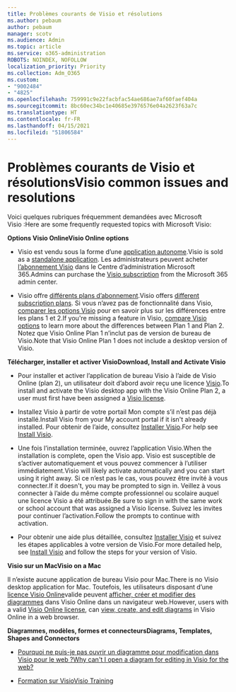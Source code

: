 ```yaml
---
title: Problèmes courants de Visio et résolutions
ms.author: pebaum
author: pebaum
manager: scotv
ms.audience: Admin
ms.topic: article
ms.service: o365-administration
ROBOTS: NOINDEX, NOFOLLOW
localization_priority: Priority
ms.collection: Adm_O365
ms.custom:
- "9002484"
- "4825"
ms.openlocfilehash: 759991c9e22facbfac54ae686ae7af60faef404a
ms.sourcegitcommit: 8bc60ec34bc1e40685e3976576e04a2623f63a7c
ms.translationtype: HT
ms.contentlocale: fr-FR
ms.lasthandoff: 04/15/2021
ms.locfileid: "51806584"
---
```

# <a name="visio-common-issues-and-resolutions"></a><span data-ttu-id="33399-102">Problèmes courants de Visio et résolutions</span><span class="sxs-lookup"><span data-stu-id="33399-102">Visio common issues and resolutions</span></span>

<span data-ttu-id="33399-103">Voici quelques rubriques fréquemment demandées avec Microsoft Visio :</span><span class="sxs-lookup"><span data-stu-id="33399-103">Here are some frequently requested topics with Microsoft Visio:</span></span>

<span data-ttu-id="33399-104">**Options Visio Online**</span><span class="sxs-lookup"><span data-stu-id="33399-104">**Visio Online options**</span></span>

- <span data-ttu-id="33399-105">Visio est vendu sous la forme d’une [application autonome](https://products.office.com/visio/flowchart-software).</span><span class="sxs-lookup"><span data-stu-id="33399-105">Visio is sold as a [standalone application](https://products.office.com/visio/flowchart-software).</span></span> <span data-ttu-id="33399-106">Les administrateurs peuvent acheter [l’abonnement Visio](https://docs.microsoft.com/alchemyinsights/purchase-visio-subscription) dans le Centre d’administration Microsoft 365.</span><span class="sxs-lookup"><span data-stu-id="33399-106">Admins can purchase the [Visio subscription](https://docs.microsoft.com/alchemyinsights/purchase-visio-subscription) from the Microsoft 365 admin center.</span></span>

- <span data-ttu-id="33399-107">Visio offre [différents plans d’abonnement](https://products.office.com/visio/microsoft-visio-plans-and-pricing-compare-visio-options).</span><span class="sxs-lookup"><span data-stu-id="33399-107">Visio offers [different subscription plans](https://products.office.com/visio/microsoft-visio-plans-and-pricing-compare-visio-options).</span></span> <span data-ttu-id="33399-108">Si vous n’avez pas de fonctionnalité dans Visio, [comparer les options Visio](https://products.office.com/visio/microsoft-visio-plans-and-pricing-compare-visio-options) pour en savoir plus sur les différences entre les plans 1 et 2.</span><span class="sxs-lookup"><span data-stu-id="33399-108">If you're missing a feature in Visio, [compare Visio options](https://products.office.com/visio/microsoft-visio-plans-and-pricing-compare-visio-options) to learn more about the differences between Plan 1 and Plan 2.</span></span>  <span data-ttu-id="33399-109">Notez que Visio Online Plan 1 n’inclut pas de version de bureau de Visio.</span><span class="sxs-lookup"><span data-stu-id="33399-109">Note that Visio Online Plan 1 does not include a desktop version of Visio.</span></span>

<span data-ttu-id="33399-110">**Télécharger, installer et activer Visio**</span><span class="sxs-lookup"><span data-stu-id="33399-110">**Download, Install and Activate Visio**</span></span>

- <span data-ttu-id="33399-111">Pour installer et activer l’application de bureau Visio à l’aide de Visio Online (plan 2), un utilisateur doit d’abord avoir reçu une licence [Visio](https://docs.microsoft.com/microsoft-365/admin/add-users/add-users).</span><span class="sxs-lookup"><span data-stu-id="33399-111">To install and activate the Visio desktop app with the Visio Online Plan 2, a user must first have been assigned a [Visio license](https://docs.microsoft.com/microsoft-365/admin/add-users/add-users).</span></span>

- <span data-ttu-id="33399-112">Installez Visio à partir de votre portail Mon compte s’il n’est pas déjà installé.</span><span class="sxs-lookup"><span data-stu-id="33399-112">Install Visio from your My account portal if it isn't already installed.</span></span> <span data-ttu-id="33399-113">Pour obtenir de l’aide, consultez [Installer Visio](https://support.office.com/article/f98f21e3-aa02-4827-9167-ddab5b025710).</span><span class="sxs-lookup"><span data-stu-id="33399-113">For help see [Install Visio](https://support.office.com/article/f98f21e3-aa02-4827-9167-ddab5b025710).</span></span>

- <span data-ttu-id="33399-114">Une fois l’installation terminée, ouvrez l’application Visio.</span><span class="sxs-lookup"><span data-stu-id="33399-114">When the installation is complete, open the Visio app.</span></span> <span data-ttu-id="33399-115">Visio est susceptible de s’activer automatiquement et vous pouvez commencer à l’utiliser immédiatement.</span><span class="sxs-lookup"><span data-stu-id="33399-115">Visio will likely activate automatically and you can start using it right away.</span></span> <span data-ttu-id="33399-116">Si ce n’est pas le cas, vous pouvez être invité à vous connecter.</span><span class="sxs-lookup"><span data-stu-id="33399-116">If it doesn't, you may be prompted to sign in.</span></span> <span data-ttu-id="33399-117">Veillez à vous connecter à l’aide du même compte professionnel ou scolaire auquel une licence Visio a été attribuée.</span><span class="sxs-lookup"><span data-stu-id="33399-117">Be sure to sign in with the same work or school account that was assigned a Visio license.</span></span> <span data-ttu-id="33399-118">Suivez les invites pour continuer l’activation.</span><span class="sxs-lookup"><span data-stu-id="33399-118">Follow the prompts to continue with activation.</span></span>

- <span data-ttu-id="33399-119">Pour obtenir une aide plus détaillée, consultez [Installer Visio](https://support.office.com/article/f98f21e3-aa02-4827-9167-ddab5b025710) et suivez les étapes applicables à votre version de Visio.</span><span class="sxs-lookup"><span data-stu-id="33399-119">For more detailed help, see [Install Visio](https://support.office.com/article/f98f21e3-aa02-4827-9167-ddab5b025710) and follow the steps for your version of Visio.</span></span>

<span data-ttu-id="33399-120">**Visio sur un Mac**</span><span class="sxs-lookup"><span data-stu-id="33399-120">**Visio on a Mac**</span></span>

<span data-ttu-id="33399-121">Il n’existe aucune application de bureau Visio pour Mac.</span><span class="sxs-lookup"><span data-stu-id="33399-121">There is no Visio desktop application for Mac.</span></span> <span data-ttu-id="33399-122">Toutefois, les utilisateurs disposant d’une [licence Visio Online](https://docs.microsoft.com/microsoft-365/admin/add-users/add-users)valide peuvent [afficher, créer et modifier des diagrammes](https://support.office.com/article/06f04845-91b8-4e8f-881f-a43c970735fc) dans Visio Online dans un navigateur web.</span><span class="sxs-lookup"><span data-stu-id="33399-122">However, users with a valid [Visio Online license](https://docs.microsoft.com/microsoft-365/admin/add-users/add-users), can [view, create, and edit diagrams](https://support.office.com/article/06f04845-91b8-4e8f-881f-a43c970735fc) in Visio Online in a web browser.</span></span>

<span data-ttu-id="33399-123">**Diagrammes, modèles, formes et connecteurs**</span><span class="sxs-lookup"><span data-stu-id="33399-123">**Diagrams, Templates, Shapes and Connectors**</span></span>

- [<span data-ttu-id="33399-124">Pourquoi ne puis-je pas ouvrir un diagramme pour modification dans Visio pour le web ?</span><span class="sxs-lookup"><span data-stu-id="33399-124">Why can't I open a diagram for editing in Visio for the web?</span></span>](https://support.microsoft.com/office/ea4a23d3-21d3-4878-945e-cf1be4140357)

- [<span data-ttu-id="33399-125">Formation sur Visio</span><span class="sxs-lookup"><span data-stu-id="33399-125">Visio Training</span></span>](https://support.office.com/article/visio-training-e058bcfa-1d90-4653-afc6-e84d54cf94a6)
